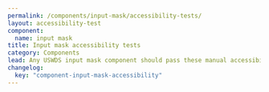 ```yaml
---
permalink: /components/input-mask/accessibility-tests/
layout: accessibility-test
component:
  name: input mask
title: Input mask accessibility tests
category: Components
lead: Any USWDS input mask component should pass these manual accessibility tests.
changelog:
  key: "component-input-mask-accessibility"
---
```

